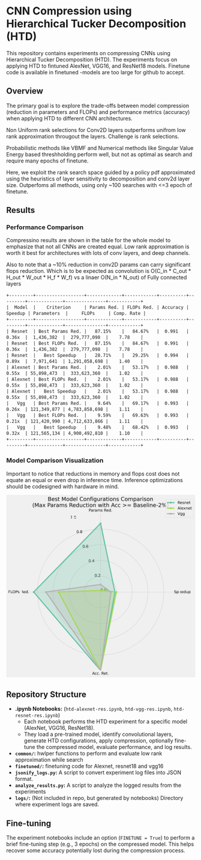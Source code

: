 # CNN Compression using Hierarchical Tucker Decomposition (HTD)

This repository contains experiments on compressing CNNs using Hierarchical Tucker Decomposition (HTD). The experiments focus on applying HTD to fintuned AlexNet, VGG16, and ResNet18 models. Finetune code is available in finetuned -models are too large for github to accept. 

## Overview

The primary goal is to explore the trade-offs between model compression (reduction in parameters and FLOPs) and performance metrics (accuracy) when applying HTD to different CNN architectures.

Non Uniform rank selections for Conv2D layers outperforms unifrom low rank approximation througout the layers. Challenge is rank selections. 

Probabilistic methods like VBMF and Numerical methods like Singular Value Energy based threshholding perform well, but not as optimal as search and require many epochs of finetune. 

Here, we exploit the rank search space guided by a policy pdf approximated using the heuristics of layer sensitivity to decomposition and conv2d layer size. Outperfoms all methods, using only ~100 searches with <=3 epoch of finetune.  

## Results

### Performance Comparison

Compressino results are shown in the table for the whole model to emphasize that not all CNNs are created equal. Low rank approximation is worth it best for architectures with lots of conv layers, and deep channels. 

Also to note that a ~10% reduction in conv2D params can carry significant flops reduction. Which is to be expected as convolution is O(C_in * C_out * H_out * W_out * H_f * W_f) vs a linaer O(N_in * N_out) of Fully connected layers 
```
+---------+------------------+-------------+------------+----------+---------+-------------+---------------+------------+
|  Model  |    Criterion     | Params Red. | FLOPs Red. | Accuracy | Speedup | Parameters  |     FLOPs     | Comp. Rate |
+---------+------------------+-------------+------------+----------+---------+-------------+---------------+------------+
| Resnet  | Best Params Red. |   87.15%    |   84.67%   |  0.991   |  0.36x  |  1,436,382  |  279,777,098  |    7.78    |
| Resnet  | Best FLOPs Red.  |   87.15%    |   84.67%   |  0.991   |  0.36x  |  1,436,382  |  279,777,098  |    7.78    |
| Resnet  |   Best Speedup   |   28.71%    |   29.25%   |  0.994   |  0.89x  |  7,971,641  | 1,291,058,698 |    1.40    |
| Alexnet | Best Params Red. |    2.01%    |   53.17%   |  0.988   |  0.55x  | 55,898,473  |  333,623,360  |    1.02    |
| Alexnet | Best FLOPs Red.  |    2.01%    |   53.17%   |  0.988   |  0.55x  | 55,898,473  |  333,623,360  |    1.02    |
| Alexnet |   Best Speedup   |    2.01%    |   53.17%   |  0.988   |  0.55x  | 55,898,473  |  333,623,360  |    1.02    |
|   Vgg   | Best Params Red. |    9.64%    |   69.17%   |  0.993   |  0.26x  | 121,349,877 | 4,783,858,698 |    1.11    |
|   Vgg   | Best FLOPs Red.  |    9.59%    |   69.63%   |  0.993   |  0.21x  | 121,420,990 | 4,712,633,866 |    1.11    |
|   Vgg   |   Best Speedup   |    9.48%    |   68.42%   |  0.993   |  0.32x  | 121,565,134 | 4,900,492,810 |    1.10    |
+---------+------------------+-------------+------------+----------+---------+-------------+---------------+------------+
```

### Model Comparison Visualization

Important to notice that reductions in memory and flops cost does not equate an equal or even drop in inference time. Inference optimizations should be codesigned with hardware in mind. 

![Model Comparison Radar Plot](model_comparison_radar.png)

## Repository Structure

*   **.ipynb Notebooks:** (`htd-alexnet-res.ipynb`, `htd-vgg-res.ipynb`, `htd-resnet-res.ipynb`)
    *   Each notebook performs the HTD experiment for a specific model (AlexNet, VGG16, ResNet18).
    *   They load a pre-trained model, identify convolutional layers, generate HTD configurations, apply compression, optionally fine-tune the compressed model, evaluate performance, and log results.
*   **`common/`:** hwlper functions to perform and evaluate low rank approximation while search
*   **`finetuned/`:** finetuning code for Alexnet, resnet18 and vgg16
*   **`jsonify_logs.py`:** A script to convert experiment log files into JSON format.
*   **`analyze_results.py`:** A script to analyze the logged results from the experiments
*   **`logs/`:** (Not included in repo, but generated by notebooks) Directory where experiment logs are saved.


## Fine-tuning

The experiment notebooks include an option (`FINETUNE = True`) to perform a brief fine-tuning step (e.g., 3 epochs) on the compressed model. This helps recover some accuracy potentially lost during the compression process. 
